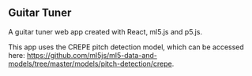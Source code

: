 ## Guitar Tuner

A guitar tuner web app created with React, ml5.js and p5.js.

This app uses the CREPE pitch detection model, which can be accessed here: https://github.com/ml5js/ml5-data-and-models/tree/master/models/pitch-detection/crepe.